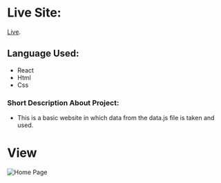 # Live Site:

[Live](prac-birthday-reminder.netlify.app).

## Language Used:

- React
- Html
- Css

### Short Description About Project:

- This is a basic website in which data from the data.js file is taken and used.

# View

![Home Page](./readmeImages/home.PNG)